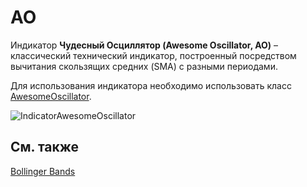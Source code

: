# AO

Индикатор **Чудесный Осциллятор (Awesome Oscillator, AO)** – классический технический индикатор, построенный посредством вычитания скользящих средних (SMA) с разными периодами. 

Для использования индикатора необходимо использовать класс [AwesomeOscillator](../api/StockSharp.Algo.Indicators.AwesomeOscillator.html). 

![IndicatorAwesomeOscillator](~/images/IndicatorAwesomeOscillator.png)

## См. также

[Bollinger Bands](IndicatorBollingerBands.md)
